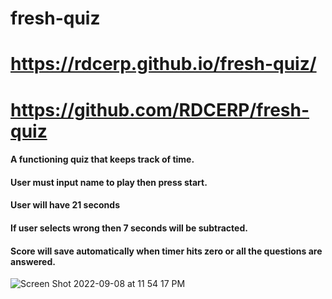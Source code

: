 # fresh-quiz
# https://rdcerp.github.io/fresh-quiz/

# https://github.com/RDCERP/fresh-quiz

#### A functioning quiz that keeps track of time.
#### User must input name to play then press start.
#### User will have 21 seconds
#### If user selects wrong then 7 seconds will be subtracted.
#### Score will save automatically when timer hits zero or all the questions are answered.


![Screen Shot 2022-09-08 at 11 54 17 PM](https://user-images.githubusercontent.com/109607056/189274555-e9349619-3ef1-4336-af8c-a359e3acb955.png)

